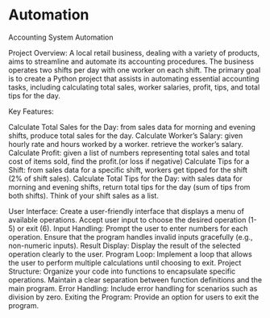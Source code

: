 # Automation
 Accounting System Automation

Project Overview:
A local retail business, dealing with a variety of products, aims to streamline and automate its accounting procedures. The business operates two shifts per day with one worker on each shift. The primary goal is to create a Python project that assists in automating essential accounting tasks, including calculating total sales, worker salaries, profit, tips, and total tips for the day.

Key Features:

Calculate Total Sales for the Day: from sales data for morning and evening shifts, produce total sales for the day. Calculate Worker’s Salary: given hourly rate and hours worked by a worker. retrieve the worker’s salary. Calculate Profit: given a list of numbers representing total sales and total cost of items sold, find the profit.(or loss if negative) Calculate Tips for a Shift: from sales data for a specific shift, workers get tipped for the shift (2% of shift sales). Calculate Total Tips for the Day: with sales data for morning and evening shifts, return total tips for the day (sum of tips from both shifts). Think of your shift sales as a list.

User Interface: Create a user-friendly interface that displays a menu of available operations. Accept user input to choose the desired operation (1-5) or exit (6). Input Handling: Prompt the user to enter numbers for each operation. Ensure that the program handles invalid inputs gracefully (e.g., non-numeric inputs). Result Display: Display the result of the selected operation clearly to the user. Program Loop: Implement a loop that allows the user to perform multiple calculations until choosing to exit. Project Structure: Organize your code into functions to encapsulate specific operations. Maintain a clear separation between function definitions and the main program. Error Handling: Include error handling for scenarios such as division by zero. Exiting the Program: Provide an option for users to exit the program.
